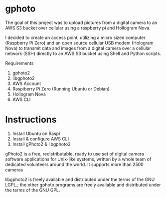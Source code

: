 # gphoto

The goal of this project was to upload pictures from a digital camera to an AWS S3 bucket over cellular using a raspberry pi and Hollogram Nova. 

I decided to create an access point, utilizing a micro sized computer (Raspberry Pi Zero) and an open source cellular USB modem (Hologram Nova) to transmit data and images from a digital camera over a cellular network (SSH) directly to an AWS S3 bucket using Shell and Python scripts.

Requirements
1. gphoto2
2. libgphoto2
3. AWS Account
4. Raspiberry Pi Zero (Running Ubuntu or Debian)
5. Hollogram Nova
6. AWS CLI

# Instructions
1. Install Ubuntu on Raspi
2. Install & configure AWS CLI
3. Install gPhoto2 & libgphoto2


gPhoto2 is a free, redistributable, ready to use set of digital camera software applications for Unix-like systems, written by a whole team of dedicated volunteers around the world. It supports more than 2500 cameras

libgphoto2 is freely available and distributed under the terms of the GNU LGPL.; the other gphoto programs are freely available and distributed under the terms of the GNU GPL.

